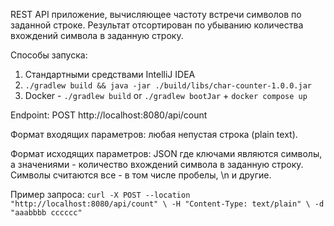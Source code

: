 REST API приложение, вычисляющее частоту встречи символов 
по заданной строке. Результат отсортирован по
убыванию количества вхождений символа в заданную строку.

Способы запуска:
1. Стандартными средствами IntelliJ IDEA
2. `./gradlew build && java -jar ./build/libs/char-counter-1.0.0.jar`
3. Docker - `./gradlew build` or `./gradlew bootJar` + `docker compose up`

Endpoint: POST http://localhost:8080/api/count

Формат входящих параметров: любая непустая строка (plain text).

Формат исходящих параметров: JSON где ключами являются символы,
а значениями - количество вхождений символа в заданную строку.
Символы считаются все - в том числе пробелы, \n и другие.

Пример запроса: `curl -X POST --location "http://localhost:8080/api/count" \
-H "Content-Type: text/plain" \
-d "aaabbbb cccccc"`